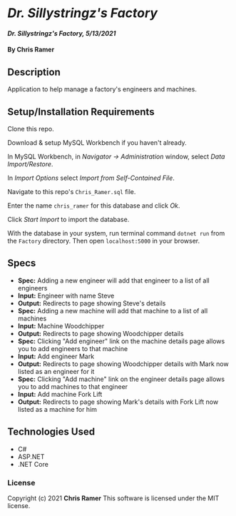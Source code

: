 # *Dr. Sillystringz's Factory*

#### *Dr. Sillystringz's Factory, 5/13/2021*

#### By **Chris Ramer**

## Description

Application to help manage a factory's engineers and machines.

## Setup/Installation Requirements

Clone this repo.

Download & setup MySQL Workbench if you haven't already.

In MySQL Workbench, in *Navigator -> Administration* window, select *Data Import/Restore*.

In *Import Options* select *Import from Self-Contained File*.

Navigate to this repo's `Chris_Ramer.sql` file.

Enter the name `chris_ramer` for this database and click *Ok*.

Click *Start Import* to import the database.

With the database in your system, run terminal command `dotnet run` from the `Factory` directory. Then open `localhost:5000` in your browser.

## Specs

* **Spec:** Adding a new engineer will add that engineer to a list of all engineers
* **Input:** Engineer with name Steve
* **Output:** Redirects to page showing Steve's details
* **Spec:** Adding a new machine will add that machine to a list of all machines
* **Input:** Machine Woodchipper
* **Output:** Redirects to page showing Woodchipper details
* **Spec:** Clicking "Add engineer" link on the machine details page allows you to add engineers to that machine
* **Input:** Add engineer Mark
* **Output:** Redirects to page showing Woodchipper details with Mark now listed as an engineer for it
* **Spec:** Clicking "Add machine" link  on the engineer details page allows you to add machines to that engineer
* **Input:** Add machine Fork Lift
* **Output:** Redirects to page showing Mark's details with Fork Lift now listed as a machine for him

## Technologies Used

* C#
* ASP.NET
* .NET Core

### License

Copyright (c) 2021 **Chris Ramer**
This software is licensed under the MIT license.
